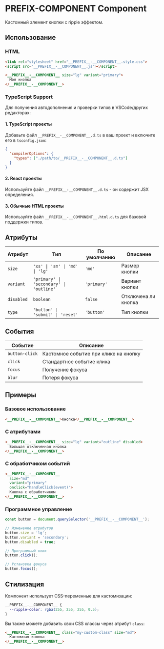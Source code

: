 # **PREFIX**-**COMPONENT** Component

Кастомный элемент кнопки с ripple эффектом.

## Использование

### HTML

```html
<link rel="stylesheet" href="__PREFIX__-__COMPONENT__.style.css">
<script src="__PREFIX__-__COMPONENT__.js"></script>

<__PREFIX__-__COMPONENT__ size="lg" variant="primary">
  Моя кнопка
</__PREFIX__-__COMPONENT__>
```

### TypeScript Support

Для получения автодополнения и проверки типов в VSCode/других редакторах:

#### 1. TypeScript проекты

Добавьте файл `__PREFIX__-__COMPONENT__.d.ts` в ваш проект и включите его в `tsconfig.json`:

```json
{
  "compilerOptions": {
    "types": ["./path/to/__PREFIX__-__COMPONENT__.d.ts"]
  }
}
```

#### 2. React проекты

Используйте файл `__PREFIX__-__COMPONENT__.d.ts` - он содержит JSX определения.

#### 3. Обычные HTML проекты

Используйте файл `__PREFIX__-__COMPONENT__.html.d.ts` для базовой поддержки типов.

## Атрибуты

| Атрибут    | Тип                                     | По умолчанию | Описание            |
| ---------- | --------------------------------------- | ------------ | ------------------- |
| `size`     | `'xs' \| 'sm' \| 'md' \| 'lg'`          | `'md'`       | Размер кнопки       |
| `variant`  | `'primary' \| 'secondary' \| 'outline'` | `'primary'`  | Вариант кнопки      |
| `disabled` | `boolean`                               | `false`      | Отключена ли кнопка |
| `type`     | `'button' \| 'submit' \| 'reset'`       | `'button'`   | Тип кнопки          |

## События

| Событие        | Описание                              |
| -------------- | ------------------------------------- |
| `button-click` | Кастомное событие при клике на кнопку |
| `click`        | Стандартное событие клика             |
| `focus`        | Получение фокуса                      |
| `blur`         | Потеря фокуса                         |

## Примеры

### Базовое использование

```html
<__PREFIX__-__COMPONENT__>Кнопка</__PREFIX__-__COMPONENT__>
```

### С атрибутами

```html
<__PREFIX__-__COMPONENT__ size="lg" variant="outline" disabled>
  Большая отключенная кнопка
</__PREFIX__-__COMPONENT__>
```

### С обработчиком событий

```html
<__PREFIX__-__COMPONENT__
  size="md"
  variant="primary"
  onclick="handleClick(event)">
  Кнопка с обработчиком
</__PREFIX__-__COMPONENT__>
```

### Программное управление

```javascript
const button = document.querySelector('__PREFIX__-__COMPONENT__');

// Изменение атрибутов
button.size = 'lg';
button.variant = 'secondary';
button.disabled = true;

// Программный клик
button.click();

// Установка фокуса
button.focus();
```

## Стилизация

Компонент использует CSS-переменные для кастомизации:

```css
__PREFIX__-__COMPONENT__ {
  --ripple-color: rgba(255, 255, 255, 0.5);
}
```

Вы также можете добавить свои CSS классы через атрибут `class`:

```html
<__PREFIX__-__COMPONENT__ class="my-custom-class" size="md">
  Кастомная кнопка
</__PREFIX__-__COMPONENT__>
```
